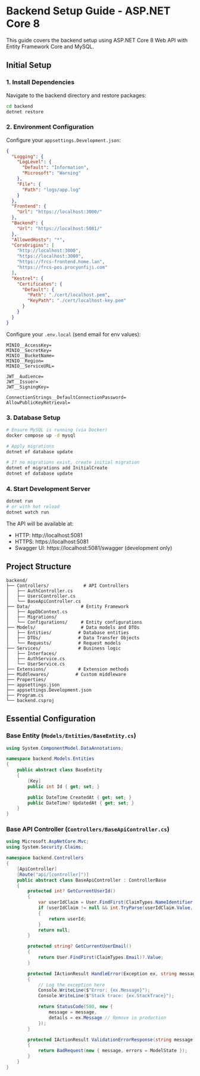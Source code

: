 # Backend Setup Guide - ASP.NET Core 8

This guide covers the backend setup using ASP.NET Core 8 Web API with Entity Framework Core and MySQL.

## Initial Setup

### 1. Install Dependencies

Navigate to the backend directory and restore packages:

```bash
cd backend
dotnet restore
```

### 2. Environment Configuration

Configure your `appsettings.Development.json`:

```json
{
  "Logging": {
    "LogLevel": {
      "Default": "Information",
      "Microsoft": "Warning"
    },
    "File": {
      "Path": "logs/app.log"
    }
  },
  "Frontend": {
    "Url": "https://localhost:3000/"
  },
  "Backend": {
    "Url": "https://localhost:5081/"
  },
  "AllowedHosts": "*",
  "CorsOrigins": [
    "http://localhost:3000",
    "https://localhost:3000",
    "https://frcs-frontend.home.lan",
    "https://frcs-pos.procyonfiji.com"
  ],
  "Kestrel": {
    "Certificates": {
      "Default": {
        "Path": "./cert/localhost.pem",
        "KeyPath": "./cert/localhost-key.pem"
      }
    }
  }
}
```

Configure your `.env.local` (send email for env values):

```env
MINIO__AccessKey=
MINIO__SecretKey=
MINIO__BucketName=
MINIO__Region=
MINIO__ServiceURL=

JWT__Audience=
JWT__Issuer=
JWT__SigningKey=

ConnectionStrings__DefaultConnectionPassword=
AllowPublicKeyRetrieval=
```

### 3. Database Setup

```bash
# Ensure MySQL is running (via Docker)
docker compose up -d mysql

# Apply migrations
dotnet ef database update

# If no migrations exist, create initial migration
dotnet ef migrations add InitialCreate
dotnet ef database update
```

### 4. Start Development Server

```bash
dotnet run
# or with hot reload
dotnet watch run
```

The API will be available at:

- HTTP: http://localhost:5081
- HTTPS: https://localhost:5081
- Swagger UI: https://localhost:5081/swagger (development only)

## Project Structure

```
backend/
├── Controllers/             # API Controllers
│   ├── AuthController.cs
│   ├── UsersController.cs
│   └── BaseApiController.cs
├── Data/                   # Entity Framework
│   ├── AppDbContext.cs
│   ├── Migrations/
│   └── Configurations/     # Entity configurations
├── Models/                 # Data models and DTOs
│   ├── Entities/          # Database entities
│   ├── DTOs/              # Data Transfer Objects
│   └── Requests/          # Request models
├── Services/              # Business logic
│   ├── Interfaces/
│   ├── AuthService.cs
│   └── UserService.cs
├── Extensions/            # Extension methods
├── Middlewares/          # Custom middleware
├── Properties/
├── appsettings.json
├── appsettings.Development.json
├── Program.cs
└── backend.csproj
```

## Essential Configuration

### Base Entity (`Models/Entities/BaseEntity.cs`)

```csharp
using System.ComponentModel.DataAnnotations;

namespace backend.Models.Entities
{
    public abstract class BaseEntity
    {
        [Key]
        public int Id { get; set; }

        public DateTime CreatedAt { get; set; }
        public DateTime? UpdatedAt { get; set; }
    }
}
```

### Base API Controller (`Controllers/BaseApiController.cs`)

```csharp
using Microsoft.AspNetCore.Mvc;
using System.Security.Claims;

namespace backend.Controllers
{
    [ApiController]
    [Route("api/[controller]")]
    public abstract class BaseApiController : ControllerBase
    {
        protected int? GetCurrentUserId()
        {
            var userIdClaim = User.FindFirst(ClaimTypes.NameIdentifier);
            if (userIdClaim != null && int.TryParse(userIdClaim.Value, out int userId))
            {
                return userId;
            }
            return null;
        }

        protected string? GetCurrentUserEmail()
        {
            return User.FindFirst(ClaimTypes.Email)?.Value;
        }

        protected IActionResult HandleError(Exception ex, string message = "An error occurred")
        {
            // Log the exception here
            Console.WriteLine($"Error: {ex.Message}");
            Console.WriteLine($"Stack trace: {ex.StackTrace}");

            return StatusCode(500, new {
                message = message,
                details = ex.Message // Remove in production
            });
        }

        protected IActionResult ValidationErrorResponse(string message)
        {
            return BadRequest(new { message, errors = ModelState });
        }
    }
}
```
